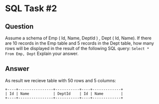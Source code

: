 # SQL Task #2

## Question

Assume a schema of Emp ( Id, Name, DeptId ) , Dept ( Id, Name).
If there are 10 records in the Emp table and 5 records in the Dept table, how many rows will be displayed in the result of the following SQL query:
`Select * From Emp, Dept`
Explain your answer.

## Answer

As result we recieve table with 50 rows and 5 columns:

```text
+----+----------------+-----------+----+-------------+
| Id | Name           | DeptId    | Id | Name        |
+----+----------------+-----------+----+-------------+
```

